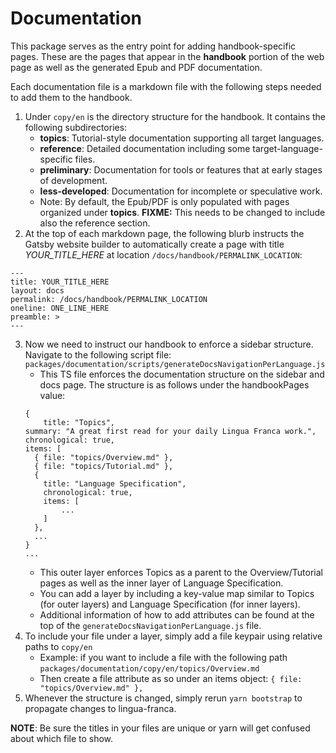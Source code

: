 # Documentation

This package serves as the entry point for adding handbook-specific pages. These are the pages that appear in the **handbook** portion of the web page as well as the generated Epub and PDF documentation.

Each documentation file is a markdown file with the following steps needed to add them to the handbook.

1. Under `copy/en` is the directory structure for the handbook. It contains the following subdirectories:
   - **topics**: Tutorial-style documentation supporting all target languages.
   - **reference**: Detailed documentation including some target-language-specific files.
   - **preliminary**: Documentation for tools or features that at early stages of development.
   - **less-developed**: Documentation for incomplete or speculative work.
   - Note: By default, the Epub/PDF is only populated with pages organized under **topics**. **FIXME:** This needs to be changed to include also the reference section.
2. At the top of each markdown page, the following blurb instructs the Gatsby website builder to automatically create a page with title _YOUR_TITLE_HERE_ at location `/docs/handbook/PERMALINK_LOCATION`:

```
---
title: YOUR_TITLE_HERE
layout: docs
permalink: /docs/handbook/PERMALINK_LOCATION
oneline: ONE_LINE_HERE
preamble: >
---
```

3. Now we need to instruct our handbook to enforce a sidebar structure. Navigate to the following script file: `packages/documentation/scripts/generateDocsNavigationPerLanguage.js`
   - This TS file enforces the documentation structure on the sidebar and docs page. The structure is as follows under the handbookPages value:
   ```
   {
       title: "Topics",
   summary: "A great first read for your daily Lingua Franca work.",
   chronological: true,
   items: [
     { file: "topics/Overview.md" },
     { file: "topics/Tutorial.md" },
     {
       title: "Language Specification",
       chronological: true,
       items: [
           ...
       ]
     },
     ...
   }
   ...
   ```
   - This outer layer enforces Topics as a parent to the Overview/Tutorial pages as well as the inner layer of Language Specification.
   - You can add a layer by including a key-value map similar to Topics (for outer layers) and Language Specification (for inner layers).
   - Additional information of how to add attributes can be found at the top of the `generateDocsNavigationPerLanguage.js` file.
4. To include your file under a layer, simply add a file keypair using relative paths to `copy/en`
   - Example: if you want to include a file with the following path
     `packages/documentation/copy/en/topics/Overview.md`
   - Then create a file attribute as so under an items object:
     `{ file: "topics/Overview.md" },`
5. Whenever the structure is changed, simply rerun `yarn bootstrap` to propagate changes to lingua-franca.

**NOTE**: Be sure the titles in your files are unique or yarn will get confused about which file to show.
